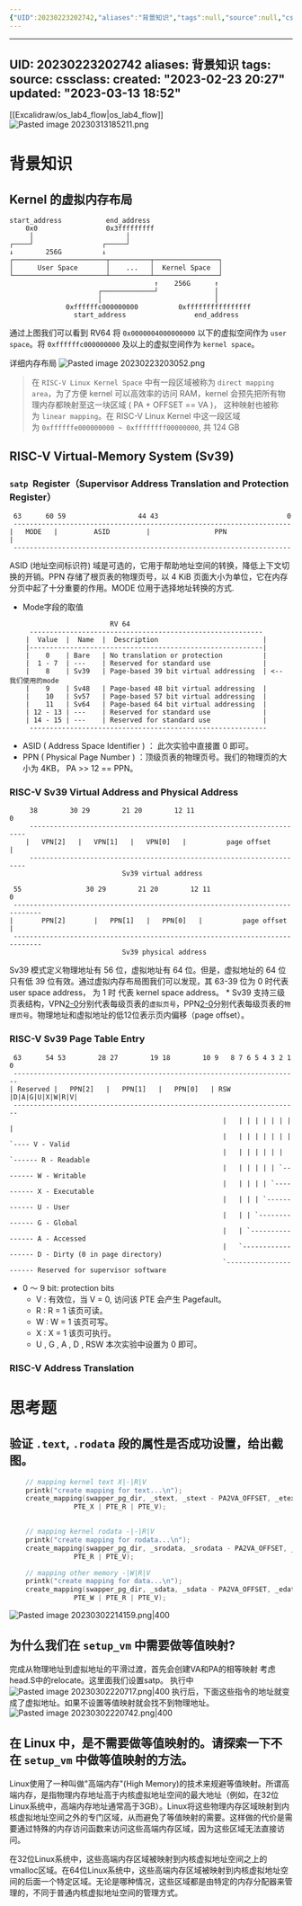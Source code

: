 ```yaml
---
{"UID":20230223202742,"aliases":"背景知识","tags":null,"source":null,"cssclass":null,"created":"2023-02-23 20:27","updated":"2023-03-13 18:52","dg-publish":true,"permalink":"/os/lab4/","dgPassFrontmatter":true,"noteIcon":""}
---
```


---
UID: 20230223202742
aliases: 背景知识
tags: 
source: 
cssclass: 
created: "2023-02-23 20:27"
updated: "2023-03-13 18:52"
---
[[Excalidraw/os_lab4_flow\|os_lab4_flow]]
![Pasted image 20230313185211.png](/img/user/OS/attachments/Pasted%20image%2020230313185211.png)

# 背景知识
## Kernel 的虚拟内存布局

```
start_address           end_address
    0x0                 0x3fffffffff
     │                       │
┌────┘                 ┌─────┘
↓        256G          ↓                                
┌───────────────────────┬──────────┬────────────────┐
│      User Space       │    ...   │  Kernel Space  │
└───────────────────────┴──────────┴────────────────┘
                                    ↑    256G      ↑
                      ┌─────────────┘              │ 
                      │                            │
              0xffffffc000000000          0xffffffffffffffff
                start_address                 end_address
```

通过上图我们可以看到 RV64 将 `0x0000004000000000` 以下的虚拟空间作为 `user space`。将 `0xffffffc000000000` 及以上的虚拟空间作为 `kernel space`。

详细内存布局
![Pasted image 20230223203052.png](/img/user/OS/attachments/Pasted%20image%2020230223203052.png)

> 在 `RISC-V Linux Kernel Space` 中有一段区域被称为 `direct mapping area`，为了方便 kernel 可以高效率的访问 RAM，kernel 会预先把所有物理内存都映射至这一块区域 ( PA + OFFSET == VA )， 这种映射也被称为 `linear mapping`。在 RISC-V Linux Kernel 中这一段区域为 `0xffffffe000000000 ~ 0xffffffff00000000`, 共 124 GB

## RISC-V Virtual-Memory System (Sv39)
### `satp`  Register（Supervisor Address Translation and Protection Register）

```
 63      60 59                  44 43                                0
 ---------------------------------------------------------------------
|   MODE   |         ASID         |                PPN                |
 ---------------------------------------------------------------------
```

ASID (地址空间标识符) 域是可选的，它用于帮助地址空间的转换，降低上下文切换的开销。PPN 存储了根页表的物理页号，以 4 KiB 页面大小为单位，它在内存分页中起了十分重要的作用。MODE 位用于选择地址转换的方式.
* Mode字段的取值

```
                         RV 64
     ----------------------------------------------------------
    |  Value  |  Name  |  Description                          |
    |----------------------------------------------------------|
    |    0    | Bare   | No translation or protection          |
    |  1 - 7  | ---    | Reserved for standard use             |
    |    8    | Sv39   | Page-based 39 bit virtual addressing  | <-- 我们使用的mode
    |    9    | Sv48   | Page-based 48 bit virtual addressing  |
    |    10   | Sv57   | Page-based 57 bit virtual addressing  |
    |    11   | Sv64   | Page-based 64 bit virtual addressing  |
    | 12 - 13 | ---    | Reserved for standard use             |
    | 14 - 15 | ---    | Reserved for standard use             |
     -----------------------------------------------------------
```

- ASID ( Address Space Identifier ) ： 此次实验中直接置 0 即可。
- PPN ( Physical Page Number ) ：顶级页表的物理页号。我们的物理页的大小为 4KB， PA >> 12 == PPN。

### RISC-V Sv39 Virtual Address and Physical Address

```
     38        30 29        21 20        12 11                           0
     ---------------------------------------------------------------------
    |   VPN[2]   |   VPN[1]   |   VPN[0]   |          page offset         |
     ---------------------------------------------------------------------
                            Sv39 virtual address
```

```
 55                30 29        21 20        12 11                           0
 -----------------------------------------------------------------------------
|       PPN[2]       |   PPN[1]   |   PPN[0]   |          page offset         |
 -----------------------------------------------------------------------------
                            Sv39 physical address
```

Sv39 模式定义物理地址有 56 位，虚拟地址有 64 位。但是，虚拟地址的 64 位只有低 39 位有效。通过虚拟内存布局图我们可以发现，其 63-39 位为 0 时代表 user space address， 为 1 时 代表 kernel space address。 * Sv39 支持三级页表结构，VPN[2-0](https://zju-sec.github.io/os22fall-stu/lab4/Virtual%20Page%20Number)分别代表每级页表的`虚拟页号`，PPN[2-0](https://zju-sec.github.io/os22fall-stu/lab4/Physical%20Page%20Number)分别代表每级页表的`物理页号`。物理地址和虚拟地址的低12位表示页内偏移（page offset）。

### RISC-V Sv39 Page Table Entry

```
 63      54 53        28 27        19 18        10 9   8 7 6 5 4 3 2 1 0
 -----------------------------------------------------------------------
| Reserved |   PPN[2]   |   PPN[1]   |   PPN[0]   | RSW |D|A|G|U|X|W|R|V|
 -----------------------------------------------------------------------
                                                     |   | | | | | | | |
                                                     |   | | | | | | | `---- V - Valid
                                                     |   | | | | | | `------ R - Readable
                                                     |   | | | | | `-------- W - Writable
                                                     |   | | | | `---------- X - Executable
                                                     |   | | | `------------ U - User
                                                     |   | | `-------------- G - Global
                                                     |   | `---------------- A - Accessed
                                                     |   `------------------ D - Dirty (0 in page directory)
                                                     `---------------------- Reserved for supervisor software
```

- 0 ～ 9 bit: protection bits
    - V : 有效位，当 V = 0, 访问该 PTE 会产生 Pagefault。
    - R : R = 1 该页可读。
    - W : W = 1 该页可写。
    - X : X = 1 该页可执行。
    - U , G , A , D , RSW 本次实验中设置为 0 即可。

### RISC-V Address Translation


# 思考题
## 验证 `.text`, `.rodata` 段的属性是否成功设置，给出截图。

```cpp
    // mapping kernel text X|-|R|V
    printk("create mapping for text...\n");
    create_mapping(swapper_pg_dir, _stext, _stext - PA2VA_OFFSET, _etext - _stext, 
                PTE_X | PTE_R | PTE_V);
    

    // mapping kernel rodata -|-|R|V
    printk("create mapping for rodata...\n");
    create_mapping(swapper_pg_dir, _srodata, _srodata - PA2VA_OFFSET, _erodata - _srodata, 
                PTE_R | PTE_V);

    // mapping other memory -|W|R|V
    printk("create mapping for data...\n");
    create_mapping(swapper_pg_dir, _sdata, _sdata - PA2VA_OFFSET, _edata - _sdata, 
                PTE_W | PTE_R | PTE_V);
```

![Pasted image 20230302214159.png|400](/img/user/OS/attachments/Pasted%20image%2020230302214159.png)
## 为什么我们在 `setup_vm` 中需要做等值映射?
完成从物理地址到虚拟地址的平滑过渡，首先会创建VA和PA的相等映射
考虑head.S中的relocate。这里面我们设置satp。
执行中
![Pasted image 20230302220717.png|400](/img/user/OS/attachments/Pasted%20image%2020230302220717.png)
执行后，下面这些指令的地址就变成了虚拟地址。如果不设置等值映射就会找不到物理地址。
![Pasted image 20230302220742.png|400](/img/user/OS/attachments/Pasted%20image%2020230302220742.png)

## 在 Linux 中，是不需要做等值映射的。请探索一下不在 `setup_vm` 中做等值映射的方法。
Linux使用了一种叫做"高端内存"(High Memory)的技术来规避等值映射。所谓高端内存，是指物理内存地址高于内核虚拟地址空间的最大地址（例如，在32位Linux系统中，高端内存地址通常高于3GB）。Linux将这些物理内存区域映射到内核虚拟地址空间之外的专门区域，从而避免了等值映射的需要。这样做的代价是需要通过特殊的内存访问函数来访问这些高端内存区域，因为这些区域无法直接访问。  
  
在32位Linux系统中，这些高端内存区域被映射到内核虚拟地址空间之上的vmalloc区域。在64位Linux系统中，这些高端内存区域被映射到内核虚拟地址空间的后面一个特定区域。无论是哪种情况，这些区域都是由特定的内存分配器来管理的，不同于普通内核虚拟地址空间的管理方式。